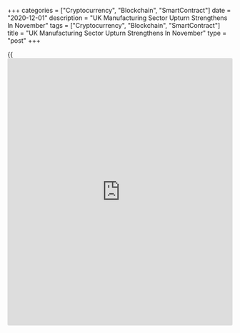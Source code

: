 +++
categories = ["Cryptocurrency", "Blockchain", "SmartContract"]
date = "2020-12-01"
description = "UK Manufacturing Sector Upturn Strengthens In November"
tags = ["Cryptocurrency", "Blockchain", "SmartContract"]
title = "UK Manufacturing Sector Upturn Strengthens In November"
type = "post"
+++

{{<iframe id="large-banner" src="https://www.bounty.group/#slide=23.0" width="100%" height="600" scrolling="no" style="border: 0px solid rgb(216, 221, 230); border-radius: 3px;">}}

The UK manufacturing sector growth strengthened in November before the
end of the Brexit transition period, final data from IHS Markit showed
Tuesday.

The IHS Markit/Chartered Institute of Procurement & Supply factory
Purchasing Managers' Index rose to a 35-month high of 55.6 in November
from 53.7 in October. The flash reading was 55.2.

Production increased again in November driven by the re-opening of
factories following the Covid-19 closures earlier in the year and
improving demand.

Whether the upturn of manufacturing production can be sustained into the
new year is highly uncertain, especially once the temporary boosts from
Brexit purchasing and stockbuilding wane, Rob Dobson, director at IHS
Markit, said.

Incoming new [business][1] continued to rise, in part boosted by EU
clients bringing forward purchases before the Brexit transition period
ends.

Further, the survey showed that input buying volumes increased to the
greatest extent since March 2019, mainly to achieve the steepest growth
in stocks of purchases for over a year.

Despite business optimism about the year ahead rising to a six-year
high, manufacturing job losses were recorded for the tenth consecutive
month in November.

Input cost inflation accelerated to a two-year high in November.
Companies responded by raising their average selling prices to the
greatest extent in the year so far.

For comments and feedback [contact](https://www.playgroundfx.com/contact/): editorial@rtt[news](https://www.letsplayfx.com/blog/forex-news-website/).com

[Economic News][2]

 **What parts of the world are seeing the best (and worst) economic
performances lately? Click[here][3] to check out our [Econ Scorecard][3]
and find out! See up-to-the-moment [ranking](https://www.playgroundfx.com/blog/crypto-exchange-ranking/)s for the best and worst
performers in [GDP][3], [unemployment rate][4], [inflation][5] and much
more.**

   1. www.rtt[news](https://www.letsplayfx.com/blog/forex-news-website/).com/Content/Business.aspx
   2. www.rtt[news](https://www.letsplayfx.com/blog/forex-news-website/).com/Content/EconomicNews.aspx
   3. www.rtt[news](https://www.letsplayfx.com/blog/forex-news-website/).com/economic-scorecard/world-rank/GDP/highest-performance.aspx
   4. www.rtt[news](https://www.letsplayfx.com/blog/forex-news-website/).com/economic-scorecard/world-rank/unemployment-rate/lowest-performance.aspx
   5. www.rtt[news](https://www.letsplayfx.com/blog/forex-news-website/).com/economic-scorecard/world-rank/CPI/highest-performance.aspx